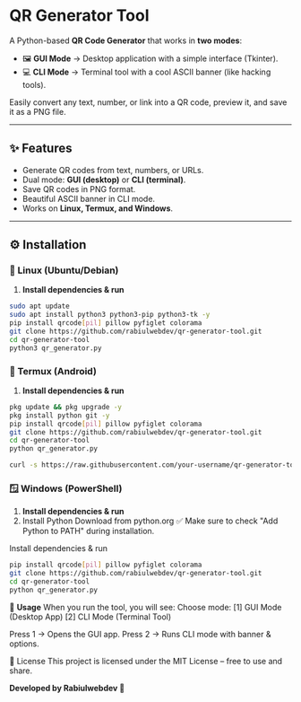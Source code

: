 # QR Generator Tool  

A Python-based **QR Code Generator** that works in **two modes**:  
- 🖼️ **GUI Mode** → Desktop application with a simple interface (Tkinter).  
- 💻 **CLI Mode** → Terminal tool with a cool ASCII banner (like hacking tools).  

Easily convert any text, number, or link into a QR code, preview it, and save it as a PNG file.  

---

## ✨ Features
- Generate QR codes from text, numbers, or URLs.  
- Dual mode: **GUI (desktop)** or **CLI (terminal)**.  
- Save QR codes in PNG format.  
- Beautiful ASCII banner in CLI mode.  
- Works on **Linux, Termux, and Windows**.  

---

## ⚙️ Installation  

### 🐧 Linux (Ubuntu/Debian)
1. **Install dependencies & run**
```bash
sudo apt update
sudo apt install python3 python3-pip python3-tk -y
pip install qrcode[pil] pillow pyfiglet colorama
git clone https://github.com/rabiulwebdev/qr-generator-tool.git
cd qr-generator-tool
python3 qr_generator.py
```

### 🐧 Termux (Android)
1. **Install dependencies & run**
```bash
pkg update && pkg upgrade -y
pkg install python git -y
pip install qrcode[pil] pillow pyfiglet colorama
git clone https://github.com/rabiulwebdev/qr-generator-tool.git
cd qr-generator-tool
python qr_generator.py

```
```bash
curl -s https://raw.githubusercontent.com/your-username/qr-generator-tool/main/install.sh | bash
```

### 🪟 Windows (PowerShell)
1. **Install dependencies & run**
2. Install Python
Download from python.org
✅ Make sure to check "Add Python to PATH" during installation.

Install dependencies & run
```bash
pip install qrcode[pil] pillow pyfiglet colorama
git clone https://github.com/rabiulwebdev/qr-generator-tool.git
cd qr-generator-tool
python qr_generator.py
```
🚀 **Usage**
When you run the tool, you will see:
Choose mode:
[1] GUI Mode (Desktop App)
[2] CLI Mode (Terminal Tool)

Press 1 → Opens the GUI app.
Press 2 → Runs CLI mode with banner & options.

📜 License
This project is licensed under the MIT License – free to use and share.

**Developed by Rabiulwebdev 🚀**
